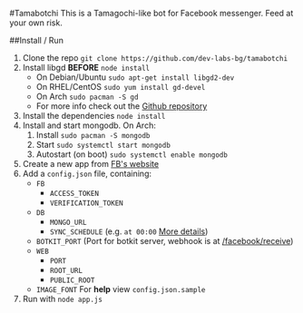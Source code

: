 #Tamabotchi
This is a Tamagochi-like bot for Facebook messenger. Feed at your own risk.

##Install / Run
1. Clone the repo `git clone https://github.com/dev-labs-bg/tamabotchi`
2. Install libgd **BEFORE** `node install`
    * On Debian/Ubuntu `sudo apt-get install libgd2-dev`
    * On RHEL/CentOS `sudo yum install gd-devel`
    * On Arch `sudo pacman -S gd`
    * For more info check out the [Github repository][libgd-github]
3. Install the dependencies `node install` 
4. Install and start mongodb. On Arch:
    1. Install `sudo pacman -S mongodb`
    2. Start `sudo systemctl start mongodb`
    3. Autostart (on boot) `sudo systemctl enable mongodb`
5. Create a new app from [FB's website][fb-dev]
6. Add a `config.json` file, containing:
    * `FB`
        * `ACCESS_TOKEN`
        * `VERIFICATION_TOKEN`
    * `DB`
        * `MONGO_URL`
        * `SYNC_SCHEDULE` (e.g. `at 00:00` [More details][later-docs])
    * `BOTKIT_PORT` (Port for botkit server, webhook is at 
      [/facebook/receive](#))
    * `WEB`
        * `PORT`
        * `ROOT_URL`
        * `PUBLIC_ROOT`
    * `IMAGE_FONT`
   For **help** view `config.json.sample`
7. Run with `node app.js`

[libgd-github]: https://github.com/y-a-v-a/node-gd
[fb-dev]: https://developers.facebook.com/quickstarts/?platform=web
[later-docs]: https://bunkat.github.io/later/parsers.html#text

